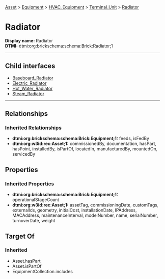 [Asset](../../../../Asset.md) > [Equipment](../../../Equipment.md) > [HVAC_Equipment](../../HVAC_Equipment.md) > [Terminal_Unit](../Terminal_Unit.md) > [Radiator](.)
# Radiator

**Display name:** Radiator<br />
**DTMI:** dtmi:org:brickschema:schema:Brick:Radiator;1

---


## Child interfaces
* [Baseboard_Radiator](Baseboard_Radiator/Baseboard_Radiator.md)
* [Electric_Radiator](Electric_Radiator/Electric_Radiator.md)
* [Hot_Water_Radiator](Hot_Water_Radiator/Hot_Water_Radiator.md)
* [Steam_Radiator](Steam_Radiator/Steam_Radiator.md)

---
## Relationships
### Inherited Relationships
* **dtmi:org:brickschema:schema:Brick:Equipment;1:** feeds, isFedBy
* **dtmi:org:w3id:rec:Asset;1:** commissionedBy, documentation, hasPart, hasPoint, installedBy, isPartOf, locatedIn, manufacturedBy, mountedOn, servicedBy
## Properties
### Inherited Properties
* **dtmi:org:brickschema:schema:Brick:Equipment;1:** operationalStageCount
* **dtmi:org:w3id:rec:Asset;1:** assetTag, commissioningDate, customTags, externalIds, geometry, initialCost, installationDate, IPAddress, MACAddress, maintenanceInterval, modelNumber, name, serialNumber, turnoverDate, weight
## Target Of
### Inherited
* Asset.hasPart
* Asset.isPartOf
* EquipmentCollection.includes
